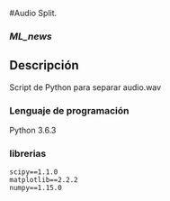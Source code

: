 #Audio Split.

### ***ML_news***

## Descripción

Script de Python para separar audio.wav

### Lenguaje de programación 
Python 3.6.3

### librerias

    scipy==1.1.0
    matplotlib==2.2.2
    numpy==1.15.0



